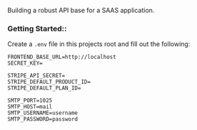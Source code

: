Building a robust API base for a SAAS application.

### Getting Started::

Create a `.env` file in this projects root and fill out the following:

```
FRONTEND_BASE_URL=http://localhost
SECRET_KEY=

STRIPE_API_SECRET=
STRIPE_DEFAULT_PRODUCT_ID=
STRIPE_DEFAULT_PLAN_ID=

SMTP_PORT=1025
SMTP_HOST=mail
SMTP_USERNAME=username
SMTP_PASSWORD=password
```
